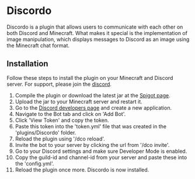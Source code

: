 # Discordo
Discordo is a plugin that allows users to communicate with each other on both Discord and Minecraft. What makes it special is the implementation of image manipulation, which displays messages to Discord as an image using the Minecraft chat format.

## Installation
Follow these steps to install the plugin on your Minecraft and Discord server. For support, please join the [discord](https://bloedarend.dev/discord).
1. Compile the plugin or download the latest jar at the [Spigot page](https://www.spigotmc.org/resources/discordo.108824/).
2. Upload the jar to your Minecraft server and restart it.
3. Go to the [Discord developers page](https://discord.com/developers/applications) and create a new application.
4. Navigate to the Bot tab and click on 'Add Bot'.
5. Click 'View Token' and copy the token.
6. Paste this token into the 'token.yml' file that was created in the 'plugins/Discordo' folder.
7. Reload the plugin using '/dco reload'.
8. Invite the bot to your server by clicking the url from '/dco invite'.
9. Go to your Discord settings and make sure Developer Mode is enabled.
10. Copy the guild-id and channel-id from your server and paste these into the 'config.yml'.
11. Reload the plugin once more. Discordo is now installed.